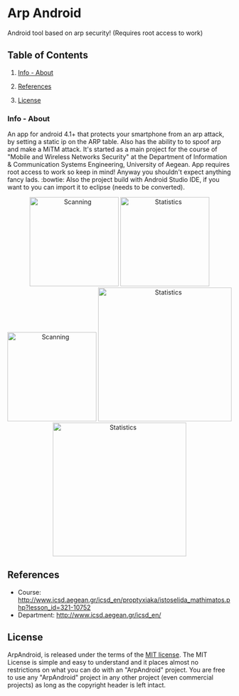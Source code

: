 # Arp Android
Android tool based on arp security! (Requires root access to work)

## Table of Contents
1. [Info - About](https://github.com/Rambou/ArpAndroid#info---about)

2. [References](https://github.com/Rambou/ArpAndroid#references)

3. [License](https://github.com/Rambou/ArpAndroid#license)

### Info - About
An app for android 4.1+ that protects your smartphone from an arp attack, by setting a static ip on the ARP table. Also has the ability to to spoof arp and make a MiTM attack. It's started as a main project for the course of "Mobile and Wireless Networks Security" at the Department of Information & Communication Systems Engineering, University of Aegean. App requires root access to work so keep in mind! Anyway you shouldn't expect anything fancy lads. :bowtie: Also the project build with Android Studio IDE, if you want to you can import it to eclipse (needs to be converted).

<p align="center">
<img src="https://cloud.githubusercontent.com/assets/4427553/7999496/e3eea8c0-0b54-11e5-8754-5e9095400392.png" alt="Scanning" width="200"/>
<img src="https://cloud.githubusercontent.com/assets/4427553/7999497/e40e7bf0-0b54-11e5-9d59-2af2aa68f7da.png" alt="Statistics" width="200"/>
<img src="https://cloud.githubusercontent.com/assets/4427553/7999498/e423fb88-0b54-11e5-963a-defc8b5ab6ba.png" alt="Scanning" width="200"/>
<img src="https://cloud.githubusercontent.com/assets/4427553/8019852/16819c44-0c6c-11e5-8ade-d49ad00d00b3.png" alt="Statistics" width="300"/>
<img src="https://cloud.githubusercontent.com/assets/4427553/8019807/0ce398b0-0c6a-11e5-9d4d-2686da36de9d.png" alt="Statistics" width="300"/>
</p>

## References
* Course: http://www.icsd.aegean.gr/icsd_en/proptyxiaka/istoselida_mathimatos.php?lesson_id=321-10752
* Department: http://www.icsd.aegean.gr/icsd_en/

## License
ArpAndroid, is released under the terms of the [MIT license](http://en.wikipedia.org/wiki/MIT_License).
The MIT License is simple and easy to understand and it places almost no restrictions on what you can do with an "ArpAndroid" project. You are free to use any "ArpAndroid" project in any other project (even commercial projects) as long as the copyright header is left intact.
